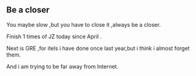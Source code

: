 ## Be a closer

You maybe slow ,but you have to close it ,always be a closer. 

Finish 1 times of JZ today since April .

Next is GRE ,for itels i have done once last year,but i think i almost forget them. 

And i am trying to be far away from Internet.
